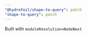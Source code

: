```yaml
---
"@hydrofoil/shape-to-query": patch
"shape-to-query": patch
---
```


Built with `moduleResolution=NodeNext`
